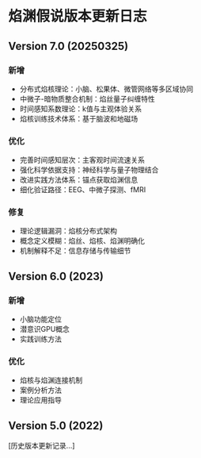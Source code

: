 # 焰渊假说版本更新日志

## Version 7.0 (20250325)
### 新增
- 分布式焰核理论：小脑、松果体、微管网络等多区域协同
- 中微子-暗物质整合机制：焰丝量子纠缠特性
- 时间感知系数理论：k值与主观体验关系
- 焰核训练技术体系：基于脑波和地磁场

### 优化
- 完善时间感知层次：主客观时间流速关系
- 强化科学依据支持：神经科学与量子物理结合
- 改进实践方法体系：锚点获取焰渊信息
- 细化验证路径：EEG、中微子探测、fMRI

### 修复
- 理论逻辑漏洞：焰核分布式架构
- 概念定义模糊：焰丝、焰核、焰渊明确化
- 机制解释不足：信息存储与传输细节

## Version 6.0 (2023)
### 新增
- 小脑功能定位
- 潜意识GPU概念
- 实践训练方法

### 优化
- 焰核与焰渊连接机制
- 案例分析方法
- 理论应用指导

## Version 5.0 (2022)
[历史版本更新记录...]